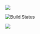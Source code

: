<a href="https://codeclimate.com/github/codeclimate/codeclimate/maintainability"><img src="https://api.codeclimate.com/v1/badges/a99a88d28ad37a79dbf6/maintainability" /></a>

[![Build Status](https://travis-ci.org/SpaceMarabu/frontend-project-lvl1.svg?branch=master)](https://travis-ci.org/SpaceMarabu/frontend-project-lvl1)

<a href="https://asciinema.org/a/n6WXFRKytjGRkZwT7QuIfJnzO" target="_blank"><img src="https://asciinema.org/a/n6WXFRKytjGRkZwT7QuIfJnzO.svg" /></a>
